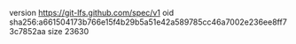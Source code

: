 version https://git-lfs.github.com/spec/v1
oid sha256:a661504173b766e15f4b29b5a51e42a589785cc46a7002e236ee8ff73c7852aa
size 23630
